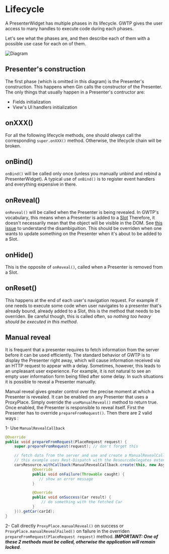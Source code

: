 # Lifecycle

A PresenterWidget has multiple phases in its lifecycle. GWTP gives the user access to many handles to execute code during each phases.

Let's see what the phases are, and then describe each of them with a possible use case for each on of them.

<!--- show lifecycle diagram -->
![Diagram](http://i.imgur.com/kwjjGuv.png)


## Presenter's construction
The first phase (which is omitted in this diagram) is the Presenter's construction. This happens when Gin calls the constructor of the Presenter. The only things that usually happen in a Presenter's contructor are:
- Fields initialization
- View's UI handlers initialization

## onXXX()
For all the following lifecycle methods, one should *always* call the corresponding `super.onXXX()` method. Otherwise, the lifecycle chain will be broken.

## onBind()
`onBind()` will be called only once (unless you manually unbind and rebind a PresenterWidget).
A typical use of `onBind()` is to register event handlers and everything expensive in there.

## onReveal()
`onReveal()` will be called when the Presenter is being revealed. In GWTP's vocabulary, this means when a Presenter is added to a [Slot]({{#gwtp.doc.url.slots}}) Therefore, it doesn't necessarily mean that the object will be visible in the DOM. See [this issue](https://github.com/ArcBees/GWTP/issues/541) to understand the disambiguition. This should be overriden when one wants to update something on the Presenter when it's about to be added to a Slot.

## onHide()
This is the opposite of `onReveal()`, called when a Presenter is removed from a Slot.

## onReset()
This happens at the end of each user's navigation request. For example if one needs to execute some code when user navigates to a presenter that's already bound, already added to a Slot, this is the method that needs to be overriden. Be careful though, this is called often, so *nothing too heavy should be executed in this method*.

## Manual reveal
It is frequent that a presenter requires to fetch information from the server before it can be used efficiently. The standard behavior of GWTP is to display the Presenter right away, which will cause information received via an HTTP request to appear with a delay. Sometimes, however, this leads to an unpleasant user experience. For example, it is not natural to see an empty user information form being filled after some delay. In such situations it is possible to reveal a Presenter manually.

Manual reveal gives greater control over the precise moment at which a Presenter is revealed. It can be enabled on any Presenter that uses a ProxyPlace. Simply override the `useManualReveal()` method to return true. Once enabled, the Presenter is responsible to reveal itself. First the Presenter has to override `prepareFromRequest()`. Then there are 2 valid ways :

1- Use `ManualRevealCallback`
```java
@Override
public void prepareFromRequest(PlaceRequest request) {
    super.prepareFromRequest(request); // don't forget this

    // fetch data from the server and use and create a ManualRevealCallback as the callback.
    // this example uses Rest-Dispatch with the ResourceDelegates extension
    carsResource.withCallback(ManualRevealCallback.create(this, new AsyncCallback<Car>() {
            @Override
            public void onFailure(Throwable caught) {
               // show an error message 
            }

            @Override
            public void onSuccess(Car result) {
                // do something with the fetched Car
            }
    })).getCar(carId);
}
```

2- Call directly `ProxyPlace.manualReveal()` on success or `ProxyPlace.manualRevealFailed()` on failure in the overriden `prepareFromRequest(PlaceRequest request)` method. __*IMPORTANT: One of these 2 methods must be called, otherwise the application will remain locked*__.

